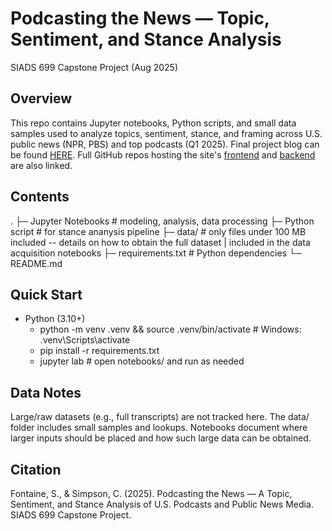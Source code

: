 # Podcasting the News — Topic, Sentiment, and Stance Analysis

SIADS 699 Capstone Project (Aug 2025)

## Overview
This repo contains Jupyter notebooks, Python scripts, and small data samples used to analyze topics, sentiment, stance, and framing across U.S. public news (NPR, PBS) and top podcasts (Q1 2025). Final project blog can be found [HERE](https://www.seanfontaine.dev/podcast-project). Full GitHub repos hosting the site's [frontend](https://github.com/spidersocks/developer-site) and [backend](https://github.com/spidersocks/podcast-project-backend) are also linked.

## Contents
.
├─ Jupyter Notebooks # modeling, analysis, data processing
├─ Python script # for stance ananysis pipeline
├─ data/ # only files under 100 MB included -- details on how to obtain the full dataset 
|          included in the data acquisition notebooks
├─ requirements.txt # Python dependencies
└─ README.md

## Quick Start
- Python (3.10+)
  - python -m venv .venv && source .venv/bin/activate  # Windows: .venv\Scripts\activate
  - pip install -r requirements.txt
  - jupyter lab  # open notebooks/ and run as needed

## Data Notes
Large/raw datasets (e.g., full transcripts) are not tracked here. The data/ folder includes small samples and lookups. Notebooks document where larger inputs should be placed and how such large data can be obtained.

## Citation
Fontaine, S., & Simpson, C. (2025). Podcasting the News — A Topic, Sentiment, and Stance Analysis of U.S. Podcasts and Public News Media. SIADS 699 Capstone Project.
